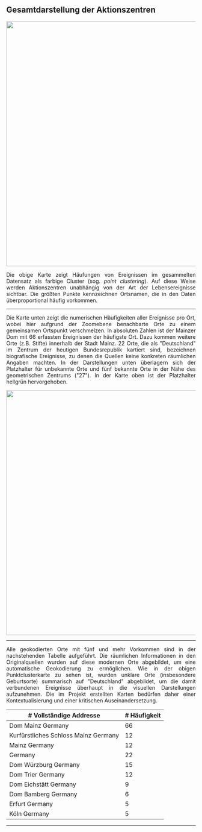 <h2>Gesamtdarstellung der Aktionszentren</h2>

<a href="./maps/Domherren_clustered_close-up.png" align="center"><img src="./maps/Domherren_clustered_close-up.png" width="650px"/></a>
<p align="justify">Die obige Karte zeigt Häufungen von Ereignissen im gesammelten Datensatz als farbige Cluster (sog. <em>point clustering</em>). Auf diese Weise werden Aktionszentren unabhängig von der Art der Lebensereignisse sichtbar. Die größten Punkte kennzeichnen Ortsnamen, die in den Daten überproportional häufig vorkommen.</p>

<hr>

<p align="justify">Die Karte unten zeigt die numerischen Häufigkeiten aller Ereignisse pro Ort, wobei hier aufgrund der Zoomebene benachbarte Orte zu einem gemeinsamen Ortspunkt verschmelzen. In absoluten Zahlen ist der Mainzer Dom mit 66 erfassten Ereignissen der häufigste Ort. Dazu kommen weitere Orte (z.B. Stifte) innerhalb der Stadt Mainz. 22 Orte, die als "Deutschland" im Zentrum der heutigen Bundesrepublik kartiert sind, bezeichnen biografische Ereignisse, zu denen die Quellen keine konkreten räumlichen Angaben machten. In der Darstellungen unten überlagern sich der Platzhalter für unbekannte Orte und fünf bekannte Orte in der Nähe des geometrischen Zentrums ("27"). In der Karte oben ist der Platzhalter hellgrün hervorgehoben.</p>

<a href="./maps/Domherren_places-frequency_2.png" align="center"><img src="./maps/Domherren_places-frequency_2.png" width="650px"/></a>

<hr>

<p align="justify">Alle geokodierten Orte mit fünf und mehr Vorkommen sind in der nachstehenden Tabelle aufgeführt. Die räumlichen Informationen in den Originalquellen wurden auf diese modernen Orte abgebildet, um eine automatische Geokodierung zu ermöglichen. Wie in der obigen Punktclusterkarte zu sehen ist, wurden unklare Orte (insbesondere Geburtsorte) summarisch auf "Deutschland" abgebildet, um die damit verbundenen Ereignisse überhaupt in die visuellen Darstellungen aufzunehmen. Die im Projekt erstellten Karten bedürfen daher einer Kontextualisierung und einer kritischen Auseinandersetzung.</p>

<div class="container" width="60%">
<table>
<thead><tr><th title="Field #2"># Vollständige Addresse</th>
<th title="Field #3"># Häufigkeit</th>
</tr></thead>
<tbody>
<tr>
<td>Dom Mainz Germany</td>
<td>66           </td>
</tr>
<tr>
<td>Kurfürstliches Schloss Mainz Germany</td>
<td>12           </td>
</tr>
<tr>
<td>Mainz Germany        </td>
<td>12           </td>
</tr>
<tr>
<td>Germany              </td>
<td>22           </td>
</tr>
<tr>
<td>Dom Würzburg Germany </td>
<td>15           </td>
</tr>
<tr>
<td>Dom Trier Germany    </td>
<td>12           </td>
</tr>
<tr>
<td>Dom Eichstätt Germany</td>
<td>9            </td>
</tr>
<tr>
<td>Dom Bamberg Germany  </td>
<td>6            </td>
</tr>
<tr>
<td>Erfurt Germany       </td>
<td>5            </td>
</tr>
<tr>
<td>Köln Germany         </td>
<td>5            </td>
</tr>
</tbody></table>
</div>
<hr>
